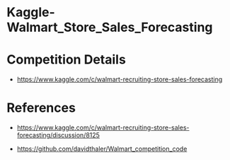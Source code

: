 # Kaggle-Walmart_Store_Sales_Forecasting



# Competition Details 

* https://www.kaggle.com/c/walmart-recruiting-store-sales-forecasting

# References 

* https://www.kaggle.com/c/walmart-recruiting-store-sales-forecasting/discussion/8125

* https://github.com/davidthaler/Walmart_competition_code
